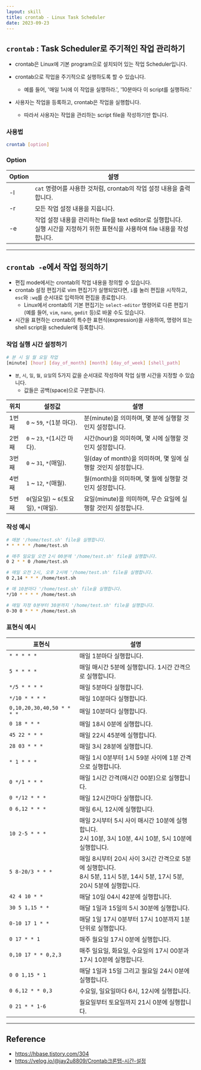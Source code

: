 ```yaml
---
layout: skill
title: crontab - Linux Task Scheduler
date: 2023-09-23
---
```



## `crontab` : Task Scheduler로 주기적인 작업 관리하기

- crontab은 Linux에 기본 program으로 설치되어 있는 작업 Scheduler입니다.

- crontab으로 작업을 주기적으로 실행하도록 할 수 있습니다.
    - 예를 들어, '매일 1시에 이 작업을 실행하라.', '10분마다 이 script를 실행하라.'

- 사용자는 작업을 등록하고, crontab은 작업을 실행합니다.
    - 따라서 사용자는 작업을 관리하는 script file을 작성하기만 합니다.


### 사용법

```sh
crontab [option]
```


### Option

| Option | 설명 |
| --- | --- |
| -l | `cat` 명령어를 사용한 것처럼, crontab의 작업 설정 내용을 출력합니다. |
| -r | 모든 작업 설정 내용을 지웁니다. |
| -e | 작업 설정 내용을 관리하는 file을 text editor로 실행합니다.<br>실행 시간을 지정하기 위한 표현식을 사용하여 file 내용을 작성합니다. |


---


## `crontab -e`에서 작업 정의하기

- 편집 mode에서는 crontab의 작업 내용을 정의할 수 있습니다.
- crontab 설정 편집기로 vim 편집기가 실행되었다면, `i`를 눌러 편집을 시작하고, `esc`와 `:wq`를 순서대로 입력하여 편집을 종료합니다.
    - Linux에서 crontab의 기본 편집기는 `select-editor` 명령어로 다른 편집기(예를 들어, `vim`, `nano`, `gedit` 등)로 바꿀 수도 있습니다.
- 시간을 표현하는 crontab의 특수한 표현식(expression)을 사용하여, 명령어 또는 shell script을 scheduler에 등록합니다.


### 작업 실행 시간 설정하기

```sh
# 분 시 일 월 요일 작업
[minute] [hour] [day_of_month] [month] [day_of_week] [shell_path]
```

- `분`, `시`, `일`, `월`, `요일`의 5가지 값을 순서대로 작성하여 작업 실행 시간을 지정할 수 있습니다.
    - 값들은 공백(space)으로 구분합니다.

| 위치 | 설정값 | 설명 |
| --- | --- | --- |
| 1번째 | `0` ~ `59`, `*`(1분 마다). | 분(minute)을 의미하며, 몇 분에 실행할 것인지 설정합니다. |
| 2번째 | `0` ~ `23`, `*`(1시간 마다). | 시간(hour)을 의미하며, 몇 시에 실행할 것인지 설정합니다. |
| 3번째 | `0` ~ `31`, `*`(매일). | 일(day of month)을 의미하며, 몇 일에 실행할 것인지 설정합니다. |
| 4번째 | `1` ~ `12`, `*`(매월). | 월(month)을 의미하며, 몇 월에 실행할 것인지 설정합니다. |
| 5번째 | `0`(일요일) ~ `6`(토요일), `*`(매일). | 요일(minute)을 의미하며, 무슨 요일에 실행할 것인지 설정합니다. |


### 작성 예시

```sh
# 매분 '/home/test.sh' file을 실행합니다.
* * * * * /home/test.sh

# 매주 일요일 오전 2시 00분에 '/home/test.sh' file을 실행합니다.
0 2 * * 0 /home/test.sh

# 매일 오전 2시, 오후 2시에 '/home/test.sh' file을 실행합니다.
0 2,14 * * * /home/test.sh

# 매 10분마다 '/home/test.sh' file을 실행합니다.
*/10 * * * * /home/test.sh

# 매일 자정 0분부터 30분까지 '/home/test.sh' file을 실행합니다.
0-30 0 * * * /home/test.sh
```


### 표현식 예시

| 표현식 | 설명 |
| --- | --- |
| `* * * * *` | 매일 1분마다 실행합니다. |
| `5 * * * *` | 매일 매시간 5분에 실행합니다. 1시간 간격으로 실행합니다. |
| `*/5 * * * *` | 매일 5분마다 실행합니다. |
| `*/10 * * * *` | 매일 10분마다 실행합니다. |
| `0,10,20,30,40,50 * * * *` | 매일 10분마다 실행합니다. |
| `0 18 * * *` | 매일 18시 0분에 실행합니다. |
| `45 22 * * *` | 매일 22시 45분에 실행합니다. |
| `28 03 * * *` | 매일 3시 28분에 실행합니다. |
| `* 1 * * *` | 매일 1시 0분부터 1시 59분 사이에 1분 간격으로 실행합니다. |
| `0 */1 * * *` | 매일 1시간 간격(매시간 00분)으로 실행합니다. |
| `0 */12 * * *` | 매일 12시간마다 실행합니다. |
| `0 6,12 * * *` | 매일 6시, 12시에 실행합니다. |
| `10 2-5 * * *` | 매일 2시부터 5시 사이 매시간 10분에 실행합니다.<br>2시 10분, 3시 10분, 4시 10분, 5시 10분에 실행합니다. |
| `5 8-20/3 * * *` | 매일 8시부터 20시 사이 3시간 간격으로 5분에 실행합니다.<br>8시 5분, 11시 5분, 14시 5분, 17시 5분, 20시 5분에 실행합니다. |
| `42 4 10 * *` | 매달 10일 04시 42분에 실행합니다. |
| `30 5 1,15 * *` | 매달 1일과 15일의 5시 30분에 실행합니다. |
| `0-10 17 1 * *` | 매달 1일 17시 0분부터 17시 10분까지 1분 단위로 실행합니다. |
| `0 17 * * 1` | 매주 월요일 17시 0분에 실행합니다. |
| `0,10 17 * * 0,2,3` | 매주 일요일, 화요일, 수요일의 17시 00분과 17시 10분에 실행합니다. |
| `0 0 1,15 * 1` | 매달 1일과 15일 그리고 월요일 24시 0분에 실행합니다. |
| `0 6,12 * * 0,3` | 수요일, 일요일마다 6시, 12시에 실행합니다. |
| `0 21 * * 1-6` | 월요일부터 토요일까지 21시 0분에 실행합니다. |


---


## Reference

- <https://hbase.tistory.com/304>
- <https://velog.io/@jay2u8809/Crontab크론탭-시간-설정>